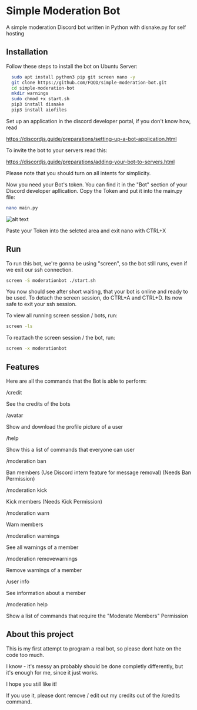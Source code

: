 
# Simple Moderation Bot

A simple moderation Discord bot written in Python with disnake.py for self hosting


## Installation

Follow these steps to install the bot on Ubuntu Server:

```bash
  sudo apt install python3 pip git screen nano -y
  git clone https://github.com/FQQD/simple-moderation-bot.git
  cd simple-moderation-bot
  mkdir warnings
  sudo chmod +x start.sh
  pip3 install disnake
  pip3 install aiofiles
```

Set up an application in the discord developer portal, if you don't know how, read

https://discordjs.guide/preparations/setting-up-a-bot-application.html

To invite the bot to your servers read this:

https://discordjs.guide/preparations/adding-your-bot-to-servers.html

Please note that you should turn on all intents for simplicity.

Now you need your Bot's token. You can find it in the "Bot" section of your Discord developer apllication. Copy the Token and put it into the main.py file:

```bash
nano main.py
```
![alt text](https://imgur.com/JFKhyvW.png)

Paste your Token into the selcted area and exit nano with CTRL+X

## Run
To run this bot, we're gonna be using "screen", so the bot still runs, even if we exit our ssh connection.
```bash
screen -S moderationbot ./start.sh
```
You now should see after short waiting, that your bot is online and ready to be used.
To detach the screen session, do CTRL+A and CTRL+D.
Its now safe to exit your ssh session.

To view all running screen session / bots, run:
```bash
screen -ls
```

To reattach the screen session / the bot, run:
```bash
screen -x moderationbot
```
## Features

Here are all the commands that the Bot is able to perform:

/credit

See the credits of the bots

/avatar

Show and download the profile picture of a user

/help

Show this a list of commands that everyone can user

/moderation ban

Ban members (Use Discord intern feature for message removal) (Needs Ban Permission)

/moderation kick

Kick members (Needs Kick Permission)

/moderation warn

Warn members

/moderation warnings

See all warnings of a member

/moderation removewarnings

Remove warnings of a member

/user info

See information about a member

/moderation help

Show a list of commands that require the "Moderate Members" Permission
## About this project
This is my first attempt to program a real bot, so please dont hate on the code too much.

I know - it's messy an probably should be done completly differently, but it's enough for me, since it just works.

I hope you still like it!

If you use it, please dont remove / edit out my credits out of the /credits command.
